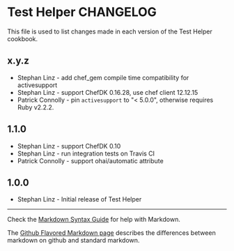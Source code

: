 Test Helper CHANGELOG
=====================

This file is used to list changes made in each version of the Test Helper cookbook.

x.y.z
-----

- Stephan Linz - add chef_gem compile time compatibility for activesupport
- Stephan Linz - support ChefDK 0.16.28, use chef client 12.12.15
- Patrick Connolly - pin `activesupport` to "< 5.0.0", otherwise
  requires Ruby v2.2.2.

1.1.0
-----
- Stephan Linz - support ChefDK 0.10
- Stephan Linz - run integration tests on Travis CI
- Patrick Connolly - support ohai/automatic attribute

1.0.0
-----
- Stephan Linz - Initial release of Test Helper

- - -
Check the [Markdown Syntax Guide](http://daringfireball.net/projects/markdown/syntax)
for help with Markdown.

The [Github Flavored Markdown page](http://github.github.com/github-flavored-markdown/)
describes the differences between markdown on github and standard markdown.
